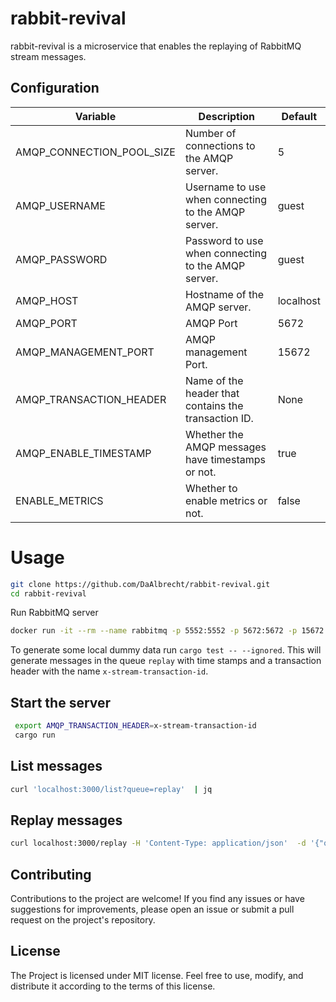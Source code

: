 # rabbit-revival

rabbit-revival is a microservice that enables the replaying of RabbitMQ stream messages. 

## Configuration

| Variable                  | Description                                          | Default   |
|---------------------------|------------------------------------------------------|-----------|
| AMQP_CONNECTION_POOL_SIZE | Number of connections to the AMQP server.            | 5         |
| AMQP_USERNAME             | Username to use when connecting to the AMQP server.  | guest     |
| AMQP_PASSWORD             | Password to use when connecting to the AMQP server.  | guest     |
| AMQP_HOST                 | Hostname of the AMQP server.                         | localhost |
| AMQP_PORT                 | AMQP Port                                            | 5672      |
| AMQP_MANAGEMENT_PORT      | AMQP management Port.                                | 15672     |
| AMQP_TRANSACTION_HEADER   | Name of the header that contains the transaction ID. | None      |
| AMQP_ENABLE_TIMESTAMP     | Whether the AMQP messages have timestamps or not.    | true      |
| ENABLE_METRICS            | Whether to enable metrics or not.                    | false     |


# Usage

```bash
git clone https://github.com/DaAlbrecht/rabbit-revival.git
cd rabbit-revival
```

Run RabbitMQ server

```bash
docker run -it --rm --name rabbitmq -p 5552:5552 -p 5672:5672 -p 15672:15672 rabbitmq:3.12-management 
```

To generate some local dummy data run `cargo test -- --ignored`. 
This will generate messages in the queue `replay` with time stamps and a transaction header with the name `x-stream-transaction-id`.

## Start the server

```bash
 export AMQP_TRANSACTION_HEADER=x-stream-transaction-id
 cargo run
```

## List messages 

```bash
curl 'localhost:3000/list?queue=replay'  | jq
```

## Replay messages 

```bash
curl localhost:3000/replay -H 'Content-Type: application/json'  -d '{"queue":"replay", "header":{"name":"x-stream-transaction-id","value":"transaction_499"}}' | jq
```

## Contributing

Contributions to the project are welcome! If you find any issues or have suggestions for improvements, please open an issue or submit a pull request on the project's repository.

## License

The Project is licensed under MIT license. Feel free to use, modify, and distribute it according to the terms of this license.
